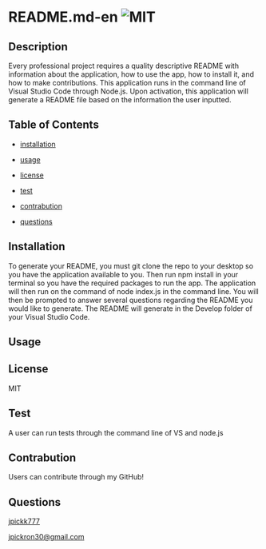 # README.md-en ![MIT](https://img.shields.io/badge/License-MIT-red)


  ## Description
  Every professional project requires a quality descriptive README with information about the application, how to use the app, how to install it, and how to make contributions. This application runs in the command line of Visual Studio Code through Node.js. Upon activation, this application will generate a README file based on the information the user inputted.

  ## Table of Contents

  - [installation](#installation)

  - [usage](#usage)

  - [license](#license)

  - [test](#test)

  - [contrabution](#contrabution)

  - [questions](#questions)

  ## Installation
  To generate your README, you must git clone the repo to your desktop so you have the application available to you. Then run npm install in your terminal so you have the required packages to run the app. The application will then run on the command of node index.js in the command line. You will then be prompted to answer several questions regarding the README you would like to generate. The README will generate in the Develop folder of your Visual Studio Code. 

  ## Usage
  

  ## License
  MIT

  ## Test
  A user can run tests through the command line of VS and node.js

  ## Contrabution
  Users can contribute through my GitHub!

  ## Questions
  [jpickk777](https://github.com/jpickk777)

  jpickron30@gmail.com
